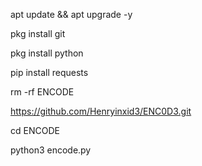 apt update && apt upgrade -y

pkg install git

pkg install python

pip install requests

rm -rf ENCODE

https://github.com/Henryinxid3/ENC0D3.git

cd ENCODE

python3 encode.py
